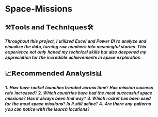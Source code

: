 # Space-Missions

## ⚒️𝗧𝗼𝗼𝗹𝘀 𝗮𝗻𝗱 𝗧𝗲𝗰𝗵𝗻𝗶𝗾𝘂𝗲𝘀🛠️
𝑻𝒉𝒓𝒐𝒖𝒈𝒉𝒐𝒖𝒕 𝒕𝒉𝒊𝒔 𝒑𝒓𝒐𝒋𝒆𝒄𝒕, 𝑰 𝒖𝒕𝒊𝒍𝒊𝒛𝒆𝒅 𝑬𝒙𝒄𝒆𝒍 𝒂𝒏𝒅 𝑷𝒐𝒘𝒆𝒓 𝑩𝑰 𝒕𝒐 𝒂𝒏𝒂𝒍𝒚𝒛𝒆 𝒂𝒏𝒅 𝒗𝒊𝒔𝒖𝒂𝒍𝒊𝒛𝒆 𝒕𝒉𝒆 𝒅𝒂𝒕𝒂, 𝒕𝒖𝒓𝒏𝒊𝒏𝒈 𝒓𝒂𝒘 𝒏𝒖𝒎𝒃𝒆𝒓𝒔 𝒊𝒏𝒕𝒐 𝒎𝒆𝒂𝒏𝒊𝒏𝒈𝒇𝒖𝒍 𝒔𝒕𝒐𝒓𝒊𝒆𝒔. 𝑻𝒉𝒊𝒔 𝒆𝒙𝒑𝒆𝒓𝒊𝒆𝒏𝒄𝒆 𝒏𝒐𝒕 𝒐𝒏𝒍𝒚 𝒉𝒐𝒏𝒆𝒅 𝒎𝒚 𝒕𝒆𝒄𝒉𝒏𝒊𝒄𝒂𝒍 𝒔𝒌𝒊𝒍𝒍𝒔 𝒃𝒖𝒕 𝒂𝒍𝒔𝒐 𝒅𝒆𝒆𝒑𝒆𝒏𝒆𝒅 𝒎𝒚 𝒂𝒑𝒑𝒓𝒆𝒄𝒊𝒂𝒕𝒊𝒐𝒏 𝒇𝒐𝒓 𝒕𝒉𝒆 𝒊𝒏𝒄𝒓𝒆𝒅𝒊𝒃𝒍𝒆 𝒂𝒄𝒉𝒊𝒆𝒗𝒆𝒎𝒆𝒏𝒕𝒔 𝒊𝒏 𝒔𝒑𝒂𝒄𝒆 𝒆𝒙𝒑𝒍𝒐𝒓𝒂𝒕𝒊𝒐𝒏.


## 📈𝗥𝗲𝗰𝗼𝗺𝗺𝗲𝗻𝗱𝗲𝗱 𝗔𝗻𝗮𝗹𝘆𝘀𝗶𝘀📊
   
**1.** 𝑯𝒐𝒘 𝒉𝒂𝒗𝒆 𝒓𝒐𝒄𝒌𝒆𝒕 𝒍𝒂𝒖𝒏𝒄𝒉𝒆𝒔 𝒕𝒓𝒆𝒏𝒅𝒆𝒅 𝒂𝒄𝒓𝒐𝒔𝒔 𝒕𝒊𝒎𝒆? 𝑯𝒂𝒔 𝒎𝒊𝒔𝒔𝒊𝒐𝒏 𝒔𝒖𝒄𝒄𝒆𝒔𝒔 𝒓𝒂𝒕𝒆 𝒊𝒏𝒄𝒓𝒆𝒂𝒔𝒆𝒅?
**2.** 𝑾𝒉𝒊𝒄𝒉 𝒄𝒐𝒖𝒏𝒕𝒓𝒊𝒆𝒔 𝒉𝒂𝒗𝒆 𝒉𝒂𝒅 𝒕𝒉𝒆 𝒎𝒐𝒔𝒕 𝒔𝒖𝒄𝒄𝒆𝒔𝒔𝒇𝒖𝒍 𝒔𝒑𝒂𝒄𝒆 𝒎𝒊𝒔𝒔𝒊𝒐𝒏𝒔? 𝑯𝒂𝒔 𝒊𝒕 𝒂𝒍𝒘𝒂𝒚𝒔 𝒃𝒆𝒆𝒏 𝒕𝒉𝒂𝒕 𝒘𝒂𝒚?
**3.** 𝑾𝒉𝒊𝒄𝒉 𝒓𝒐𝒄𝒌𝒆𝒕 𝒉𝒂𝒔 𝒃𝒆𝒆𝒏 𝒖𝒔𝒆𝒅 𝒇𝒐𝒓 𝒕𝒉𝒆 𝒎𝒐𝒔𝒕 𝒔𝒑𝒂𝒄𝒆 𝒎𝒊𝒔𝒔𝒊𝒐𝒏𝒔? 𝑰𝒔 𝒊𝒕 𝒔𝒕𝒊𝒍𝒍 𝒂𝒄𝒕𝒊𝒗𝒆?
**4.** 𝑨𝒓𝒆 𝒕𝒉𝒆𝒓𝒆 𝒂𝒏𝒚 𝒑𝒂𝒕𝒕𝒆𝒓𝒏𝒔 𝒚𝒐𝒖 𝒄𝒂𝒏 𝒏𝒐𝒕𝒊𝒄𝒆 𝒘𝒊𝒕𝒉 𝒕𝒉𝒆 𝒍𝒂𝒖𝒏𝒄𝒉 𝒍𝒐𝒄𝒂𝒕𝒊𝒐𝒏𝒔?
